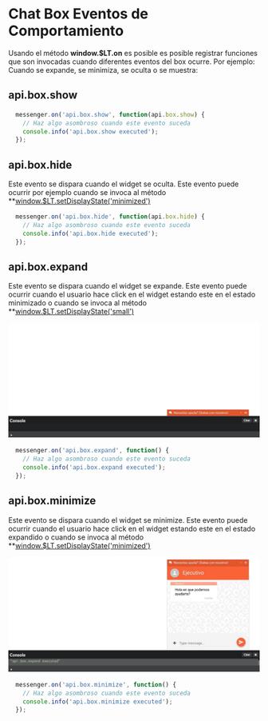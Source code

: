 # Chat Box Eventos de Comportamiento

Usando el método **window.$LT.on** es posible es posible registrar funciones que son invocadas cuando diferentes eventos del box ocurre. Por ejemplo: Cuando se expande, se minimiza, se oculta o se muestra:

## api.box.show



```javascript
  messenger.on('api.box.show', function(api.box.show) {
    // Haz algo asombroso cuando este evento suceda
    console.info('api.box.show executed');
  });
```

## api.box.hide

Este evento se dispara cuando el widget se oculta. Este evento puede ocurrir por ejemplo cuando se invoca al método **[window.$LT.setDisplayState('minimized')](publicapi#windowltsetdisplaystatestring)

```javascript
  messenger.on('api.box.hide', function(api.box.hide) {
    // Haz algo asombroso cuando este evento suceda
    console.info('api.box.hide executed');
  });
```

## api.box.expand

Este evento se dispara cuando el widget se expande. Este evento puede ocurrir cuando el usuario hace click en el widget estando este en el estado minimizado o cuando se invoca al método **[window.$LT.setDisplayState('small')](publicapi#windowltsetdisplaystatestring)

![Box Expand example](_media/api.box.expand.gif)

```javascript
  messenger.on('api.box.expand', function() {
    // Haz algo asombroso cuando este evento suceda
    console.info('api.box.expand executed');
  });
```

## api.box.minimize

Este evento se dispara cuando el widget se minimize. Este evento puede ocurrir cuando el usuario hace click en el widget estando este en el estado expandido o cuando se invoca al método **[window.$LT.setDisplayState('minimized')](publicapi#windowltsetdisplaystatestring)

![Box Minimize example](_media/api.box.minimize.gif)

```javascript
  messenger.on('api.box.minimize', function() {
    // Haz algo asombroso cuando este evento suceda
    console.info('api.box.minimize executed');
  });
```
